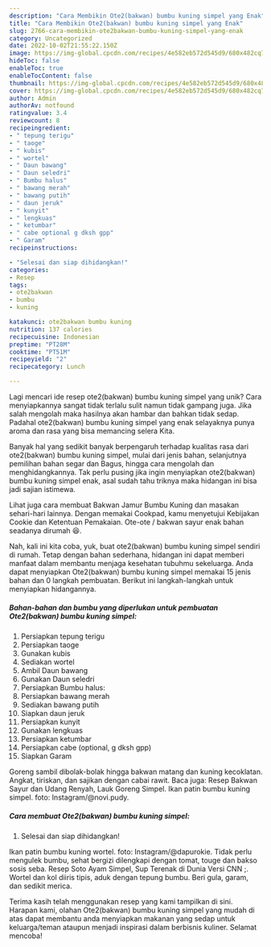 ```yaml
---
description: "Cara Membikin Ote2(bakwan) bumbu kuning simpel yang Enak"
title: "Cara Membikin Ote2(bakwan) bumbu kuning simpel yang Enak"
slug: 2766-cara-membikin-ote2bakwan-bumbu-kuning-simpel-yang-enak
category: Uncategorized
date: 2022-10-02T21:55:22.150Z
image: https://img-global.cpcdn.com/recipes/4e582eb572d545d9/680x482cq70/ote2bakwan-bumbu-kuning-simpel-foto-resep-utama.jpg
hideToc: false
enableToc: true
enableTocContent: false
thumbnail: https://img-global.cpcdn.com/recipes/4e582eb572d545d9/680x482cq70/ote2bakwan-bumbu-kuning-simpel-foto-resep-utama.jpg
cover: https://img-global.cpcdn.com/recipes/4e582eb572d545d9/680x482cq70/ote2bakwan-bumbu-kuning-simpel-foto-resep-utama.jpg
author: Admin
authorAv: notfound
ratingvalue: 3.4
reviewcount: 8
recipeingredient:
- " tepung terigu"
- " taoge"
- " kubis"
- " wortel"
- " Daun bawang"
- " Daun seledri"
- " Bumbu halus"
- " bawang merah"
- " bawang putih"
- " daun jeruk"
- " kunyit"
- " lengkuas"
- " ketumbar"
- " cabe optional g dksh gpp"
- " Garam"
recipeinstructions:

- "Selesai dan siap dihidangkan!"
categories:
- Resep
tags:
- ote2bakwan
- bumbu
- kuning

katakunci: ote2bakwan bumbu kuning 
nutrition: 137 calories
recipecuisine: Indonesian
preptime: "PT28M"
cooktime: "PT51M"
recipeyield: "2"
recipecategory: Lunch

---
```





Lagi mencari ide resep ote2(bakwan) bumbu kuning simpel yang unik? Cara menyiapkannya sangat tidak terlalu sulit namun tidak gampang juga. Jika salah mengolah maka hasilnya akan hambar dan bahkan tidak sedap. Padahal ote2(bakwan) bumbu kuning simpel yang enak selayaknya punya aroma dan rasa yang bisa memancing selera Kita.





Banyak hal yang sedikit banyak berpengaruh terhadap kualitas rasa dari ote2(bakwan) bumbu kuning simpel, mulai dari jenis bahan, selanjutnya pemilihan bahan segar dan Bagus, hingga cara mengolah dan menghidangkannya. Tak perlu pusing jika ingin menyiapkan ote2(bakwan) bumbu kuning simpel enak,      asal sudah tahu triknya maka hidangan ini bisa jadi sajian istimewa.














Lihat juga cara membuat Bakwan Jamur Bumbu Kuning dan masakan sehari-hari lainnya. Dengan memakai Cookpad, kamu menyetujui Kebijakan Cookie dan Ketentuan Pemakaian. Ote-ote / bakwan sayur enak bahan seadanya dirumah 😆.






Nah, kali ini kita coba, yuk, buat ote2(bakwan) bumbu kuning simpel sendiri di rumah. Tetap dengan bahan sederhana, hidangan ini dapat memberi manfaat dalam membantu menjaga kesehatan tubuhmu sekeluarga. Anda dapat menyiapkan Ote2(bakwan) bumbu kuning simpel memakai 15 jenis bahan dan 0 langkah pembuatan. Berikut ini langkah-langkah untuk menyiapkan hidangannya.

<!--inarticleads1-->

##### Bahan-bahan dan bumbu yang diperlukan untuk pembuatan Ote2(bakwan) bumbu kuning simpel:

1. Persiapkan  tepung terigu
1. Persiapkan  taoge
1. Gunakan  kubis
1. Sediakan  wortel
1. Ambil  Daun bawang
1. Gunakan  Daun seledri
1. Persiapkan  Bumbu halus:
1. Persiapkan  bawang merah
1. Sediakan  bawang putih
1. Siapkan  daun jeruk
1. Persiapkan  kunyit
1. Gunakan  lengkuas
1. Persiapkan  ketumbar
1. Persiapkan  cabe (optional, g dksh gpp)
1. Siapkan  Garam


Goreng sambil dibolak-bolak hingga bakwan matang dan kuning kecoklatan. Angkat, tiriskan, dan sajikan dengan cabai rawit. Baca juga: Resep Bakwan Sayur dan Udang Renyah, Lauk Goreng Simpel. Ikan patin bumbu kuning simpel. foto: Instagram/@novi.pudy. 

<!--inarticleads2-->

##### Cara membuat Ote2(bakwan) bumbu kuning simpel:


1. Selesai dan siap dihidangkan!

Ikan patin bumbu kuning wortel. foto: Instagram/@dapurokie. Tidak perlu mengulek bumbu, sehat bergizi dilengkapi dengan tomat, touge dan bakso sosis seba. Resep Soto Ayam Simpel, Sup Terenak di Dunia Versi CNN ;. Wortel dan kol diiris tipis, aduk dengan tepung bumbu. Beri gula, garam, dan sedikit merica. 

Terima kasih telah menggunakan resep yang kami tampilkan di sini. Harapan kami, olahan Ote2(bakwan) bumbu kuning simpel yang mudah di atas dapat membantu anda menyiapkan makanan yang sedap untuk keluarga/teman ataupun menjadi inspirasi dalam berbisnis kuliner. Selamat mencoba!
